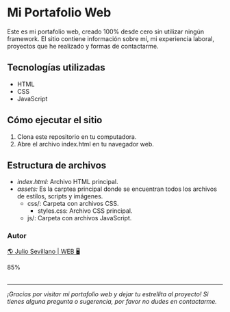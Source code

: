 <!DOCTYPE html>
<html lang="es" >
<head>
  
  <link rel="stylesheet" href="./assets/css/markdown.css">

</head>
<body>

# **Mi Portafolio Web**

Este es mi portafolio web, creado 100% desde cero sin utilizar ningún framework. El sitio contiene información sobre mí, mi experiencia laboral, proyectos que he realizado y formas de contactarme.

## **Tecnologías utilizadas**

-   HTML
-   CSS
-   JavaScript

## **Cómo ejecutar el sitio**

1. Clona este repositorio en tu computadora.
2. Abre el archivo index.html en tu navegador web.

## **Estructura de archivos**

-   _index.html:_ Archivo HTML principal.
-   _assets:_ Es la carptea principal donde se encuentran todos los archivos de estilos, scripts y imágenes.
    -   css/: Carpeta con archivos CSS.
        -   styles.css: Archivo CSS principal.
    -   js/: Carpeta con archivos JavaScript.

### **Autor**

[🌎 Julio Sevillano | WEB 🖥️](https://portafolio-v1-acir.netlify.app/)

<div class="barra">
  <span style="width: 85%">85%</span>
</div>
<br>
<hr>

_¡Gracias por visitar mi portafolio web y dejar tu estrellita al proyecto! Si tienes alguna pregunta o sugerencia, por favor no dudes en contactarme._

</body>
</html>
